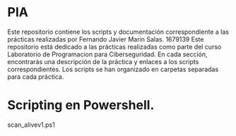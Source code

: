 # PIA
Este repositorio contiene los scripts y documentación correspondiente a las prácticas realizadas por Fernando Javier Marin Salas. 1679139
Este repositorio está dedicado a las prácticas realizadas como parte del curso Laboratorio de Programacion para Ciberseguridad. En cada sección, encontrarás una descripción de la práctica y enlaces a los scripts correspondientes. Los scripts se han organizado en carpetas separadas para cada práctica.
# Scripting en Powershell.
scan_alivev1.ps1
